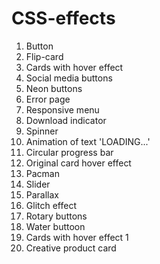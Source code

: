 # CSS-effects

1. Button
2. Flip-card
3. Cards with hover effect
4. Social media buttons
5. Neon buttons
6. Error page
7. Responsive menu
8. Download indicator
9. Spinner
10. Animation of text 'LOADING...'
11. Circular progress bar
12. Original card hover effect
13. Pacman
14. Slider
15. Parallax
16. Glitch effect
17. Rotary buttons
18. Water buttoon
19. Cards with hover effect 1
20. Creative product card